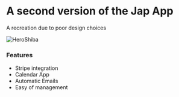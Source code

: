 # A second version of the Jap App

A recreation due to poor design choices



![HeroShiba]('public/Landing/HeroShiba.png)


### Features 
- Stripe integration
- Calendar App
- Automatic Emails
- Easy of management
